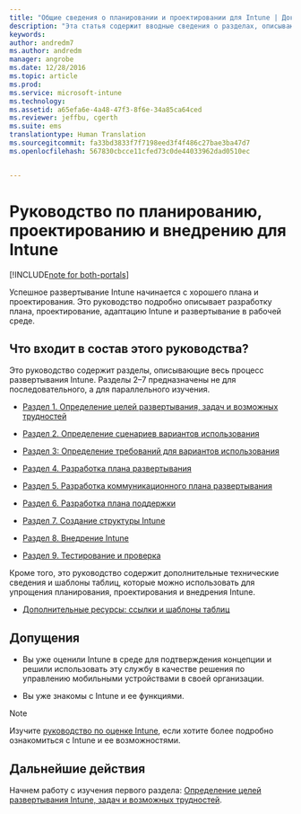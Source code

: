 ```yaml
---
title: "Общие сведения о планировании и проектировании для Intune | Документы Майкрософт"
description: "Эта статья содержит вводные сведения о разделах, описывающих планирование, проектирование и внедрение Intune. Кроме того, в ней есть приложение с дополнительными ресурсами для поддержки планирования, проектирования и внедрения Intune."
keywords: 
author: andredm7
ms.author: andredm
manager: angrobe
ms.date: 12/28/2016
ms.topic: article
ms.prod: 
ms.service: microsoft-intune
ms.technology: 
ms.assetid: a65efa6e-4a48-47f3-8f6e-34a85ca64ced
ms.reviewer: jeffbu, cgerth
ms.suite: ems
translationtype: Human Translation
ms.sourcegitcommit: fa33bd3833f7f7198eed3f4f486c27bae3ba47d7
ms.openlocfilehash: 567830cbcce11cfed73c0de44033962dad0510ec


---
```


# <a name="intune-deployment-planning-design-and-implementation-guide"></a>Руководство по планированию, проектированию и внедрению для Intune

[!INCLUDE[note for both-portals](../includes/note-for-both-portals.md)]

Успешное развертывание Intune начинается с хорошего плана и проектирования. Это руководство подробно описывает разработку плана, проектирование, адаптацию Intune и развертывание в рабочей среде.

## <a name="whats-included-in-this-guide"></a>Что входит в состав этого руководства?

Это руководство содержит разделы, описывающие весь процесс развертывания Intune. Разделы 2–7 предназначены не для последовательного, а для параллельного изучения.

-   [Раздел 1. Определение целей развертывания, задач и возможных трудностей](section-1-determine-deployment-goals-objectives-challenges.md)

-   [Раздел 2. Определение сценариев вариантов использования](section-2-identify-use-case-scenarios.md)

-   [Раздел 3: Определение требований для вариантов использования](section-3-determine-use-case-requirements.md)

-   [Раздел 4. Разработка плана развертывания](section-4-develop-a-rollout-plan.md)

-   [Раздел 5. Разработка коммуникационного плана развертывания](section-5-develop-a-rollout-communication-plan.md)

-   [Раздел 6. Разработка плана поддержки](section-6-develop-a-support-plan.md)

-   [Раздел 7. Создание структуры Intune](section-7-create-an-intune-design.md)

-   [Раздел 8. Внедрение Intune](section-8-onboarding-process.md)

-   [Раздел 9. Тестирование и проверка](section-9-test-and-validation.md)

Кроме того, это руководство содержит дополнительные технические сведения и шаблоны таблиц, которые можно использовать для упрощения планирования, проектирования и внедрения Intune.

-   [Дополнительные ресурсы: ссылки и шаблоны таблиц](additional-resources.md)

## <a name="assumptions"></a>Допущения

-   Вы уже оценили Intune в среде для подтверждения концепции и решили использовать эту службу в качестве решения по управлению мобильными устройствами в своей организации.

-   Вы уже знакомы с Intune и ее функциями.

>[!NOTE]
> Изучите [руководство по оценке Intune](https://docs.microsoft.com/intune/understand-explore/sign-up-for-30-day-trial-microsoft-intune), если хотите более подробно ознакомиться с Intune и ее возможностями.

## <a name="next-steps"></a>Дальнейшие действия

Начнем работу с изучения первого раздела: [Определение целей развертывания Intune, задач и возможных трудностей](section-1-determine-deployment-goals-objectives-challenges.md).



<!--HONumber=Dec16_HO5-->



